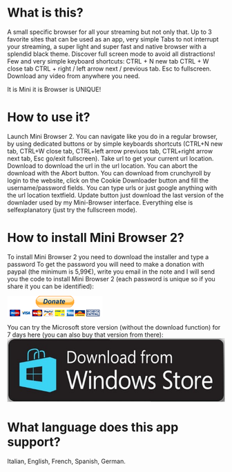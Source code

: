 # What is this?

A small specific browser for all your streaming but not only that.
Up to 3 favorite sites that can be used as an app, very simple Tabs to not interrupt your streaming, a super light and super fast and native browser with a splendid black theme.
Discover full screen mode to avoid all distractions!
Few and very simple keyboard shortcuts: CTRL + N new tab CTRL + W close tab CTRL + right / left arrow next / previous tab.
Esc to fullscreen.
Download any video from anywhere you need.

It is Mini it is Browser is UNIQUE!

# How to use it?

Launch Mini Browser 2. 
You can navigate like you do in a regular browser, by using dedicated buttons or by simple keyboards shortcuts (CTRL+N new tab, CTRL+W close tab, CTRL+left arrow previuos tab, CTRL+right arrow next tab, Esc go/exit fullscreen). 
Take url to get your current url location. 
Download to download the url in the url location. 
You can abort the download with the Abort button. 
You can download from crunchyroll by login to the website, click on the Cookie Downloader button and fill the username/password fields. 
You can type urls or just google anything with the url location textfield. 
Update button just download the last version of the downlader used by my Mini-Browser interface.
Everything else is selfexplanatory (just try the fullscreen mode).

# How to install Mini Browser 2?

To install Mini Browser 2 you need to download the installer and type a password
To get the password you will need to make a donation with paypal (the minimum is 5,99€), 
write you email in the note and I will send you the code to install Mini Browser 2 (each password is unique so if you share it you can be identified): 

<a href="https://www.paypal.com/donate?hosted_button_id=QJBK2R2Q3Z28U">
  <img src="https://raw.githubusercontent.com/federicorosso1993/Mini-Browser-2.0/master/paypal-donate-button.png" alt="Donate with PayPal" />
</a>

You can try the Microsoft store version (without the download function) for 7 days here (you can also buy that version from there):
<a href="https://www.microsoft.com/store/apps/9NWHW0ZJ1CS1">
  <img src="https://raw.githubusercontent.com/federicorosso1993/Mini-Browser-2.0/master/microsoft-store-button.jpg" alt="Download from Microsoft Store" />
</a>

# What language does this app support?

Italian, English, French, Spanish, German.